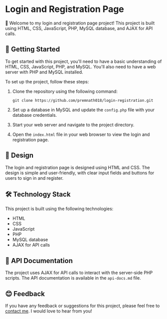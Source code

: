# Login and Registration Page

👋 Welcome to my login and registration page project! This project is built using HTML, CSS, JavaScript, PHP, MySQL database, and AJAX for API calls.

## 🚀 Getting Started

To get started with this project, you'll need to have a basic understanding of HTML, CSS, JavaScript, PHP, and MySQL. You'll also need to have a web server with PHP and MySQL installed.

To set up the project, follow these steps:

1. Clone the repository using the following command:

   ```
   git clone https://github.com/premnath018/login-registration.git
   ```

2. Set up a database in MySQL and update the `config.php` file with your database credentials.

3. Start your web server and navigate to the project directory.

4. Open the `index.html` file in your web browser to view the login and registration page.

## 🎨 Design

The login and registration page is designed using HTML and CSS. The design is simple and user-friendly, with clear input fields and buttons for users to sign in and register.

## 🛠️ Technology Stack

This project is built using the following technologies:

- HTML
- CSS
- JavaScript
- PHP
- MySQL database
- AJAX for API calls

## 📝 API Documentation

The project uses AJAX for API calls to interact with the server-side PHP scripts. The API documentation is available in the `api-docs.md` file.

## 😊 Feedback

If you have any feedback or suggestions for this project, please feel free to [contact me](mailto:prem185nath@gmail.com). I would love to hear from you!
